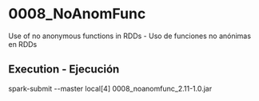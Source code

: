 # 0008_NoAnomFunc

Use of no anonymous functions in RDDs - Uso de funciones no anónimas en RDDs 

## Execution - Ejecución

spark-submit --master local[4] 0008_noanomfunc_2.11-1.0.jar